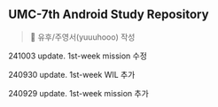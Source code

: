 ## UMC-7th Android Study Repository
> 🦊 유후/주영서(yuuuhooo) 작성


241003 update. 1st-week mission 수정

240930 update. 1st-week WIL 추가

240929 update. 1st-week mission 추가
